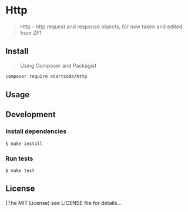 Http
==========

> Http - http request and response objects, for now taken and edited from ZF1

## Install

> Using Composer and Packagist

```sh
composer require startcode/http
```

## Usage

## Development

### Install dependencies

    $ make install

### Run tests

    $ make test

## License

(The MIT License)
see LICENSE file for details...
